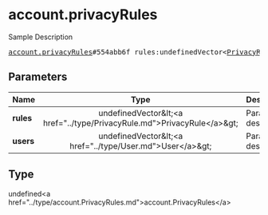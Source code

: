# account.privacyRules

Sample Description

<pre>
<a href="../constructor/account.privacyRules.md">account.privacyRules</a>#554abb6f rules:undefinedVector&lt;<a href="../type/PrivacyRule.md">PrivacyRule</a>&gt; users:undefinedVector&lt;<a href="../type/User.md">User</a>&gt; = undefined<a href="../type/account.PrivacyRules.md">account.PrivacyRules</a>;
</pre>

## Parameters

| Name | Type | Description |
|------|:----:|-------------|
| **rules** | undefinedVector&amp;lt;&lt;a href=&#34;../type/PrivacyRule.md&#34;&gt;PrivacyRule&lt;/a&gt;&amp;gt; | Param description |
| **users** | undefinedVector&amp;lt;&lt;a href=&#34;../type/User.md&#34;&gt;User&lt;/a&gt;&amp;gt; | Param description |

## Type

undefined&lt;a href=&#34;../type/account.PrivacyRules.md&#34;&gt;account.PrivacyRules&lt;/a&gt;
